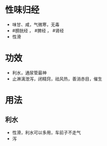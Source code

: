 # 性味归经
- 味甘、咸，气微寒，无毒
-  #膀胱经 ， #脾经 ， #肾经 
-  性滑
# 功效
- 利水，通尿管最神
- 止淋漓泄泻，闭精窍，祛风热，善消赤目，催生
# 用法
## 利水
- 性滑，利水可以多用，车前子不走气
- 泻